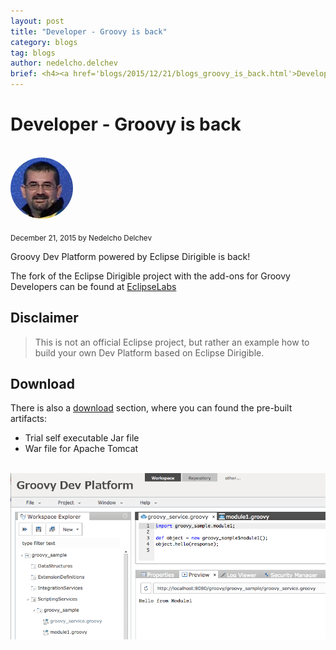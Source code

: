 ```yaml
---
layout: post
title: "Developer - Groovy is back"
category: blogs
tag: blogs
author: nedelcho.delchev
brief: <h4><a href='blogs/2015/12/21/blogs_groovy_is_back.html'>Developer - Groovy is back</a></h4> <sub class="post-info">December 21, 2015 by Nedelcho Delchev</sub><br>Groovy Dev Platform powered by Eclipse Dirigible...<br>
---
```


Developer - Groovy is back
===

<br>
<img class="img-responsive" src="/img/team/nedelcho.delchev.png" style="border-radius: 50%;">
<br>

<sub class="post-info">December 21, 2015 by Nedelcho Delchev</sub>

Groovy Dev Platform powered by Eclipse Dirigible is back!

The fork of the Eclipse Dirigible project with the add-ons for Groovy Developers can be found at [EclipseLabs](https://github.com/eclipselabs/dirigible-groovy)

Disclaimer
----

> This is not an official Eclipse project, but rather an example how to build your own Dev Platform based on Eclipse Dirigible.

Download
----

There is also a [download](https://github.com/eclipselabs/dirigible-groovy/releases/tag/2.2.151217) section, where you can found the pre-built artifacts:

- Trial self executable Jar file
- War file for Apache Tomcat

<br>
<img src="/img/posts/groovy_dev_platform.png" width="700px"/>
<br>

